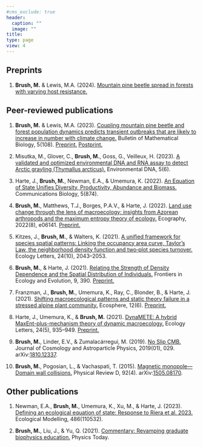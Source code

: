 ```yaml
---
#cms_exclude: true
header:
  caption: ""
  image: ""
title:
type: page
view: 4
---
```


## Preprints
1. **Brush, M.** & Lewis, M.A. (2024). [Mountain pine beetle spread in forests with varying host resistance.](https://doi.org/10.1101/2024.01.17.575462)

## Peer-reviewed publications
1. **Brush, M.** & Lewis, M.A. (2023). [Coupling mountain pine beetle and forest population dynamics predicts transient outbreaks that are likely to increase in number with climate change.](https://doi.org/10.1007/s11538-023-01215-7) Bulletin of Mathematical Biology, 5(108). [Preprint.](https://www.biorxiv.org/content/10.1101/2023.08.18.553909v2) [Postprint.](https://doi.org/10.7939/r3-2q34-b676)

1. Misutka, M., Glover, C., **Brush, M.**, Goss, G., Veilleux, H. (2023). [A validated and optimized environmental DNA and RNA assay to detect Arctic grayling (Thymallus arcticus).](https://doi.org/10.1002/edn3.460) Environmental DNA, 5(6).

1. Harte, J., **Brush, M.**, Newman, E.A., & Umemura, K. (2022). [An Equation of State Unifies Diversity, Productivity, Abundance and Biomass.](https://doi.org/10.1038/s42003-022-03817-8) Communications Biology, 5(874).

1. **Brush, M.**, Matthews, T.J., Borges, P.A.V., & Harte, J. (2022). [Land use change through the lens of macroecology: insights from Azorean arthropods and the maximum entropy theory of ecology.](https://doi.org/10.1111/ecog.06141) Ecography, 2022(8), e06141. [Preprint.](https://www.biorxiv.org/content/10.1101/2021.09.14.460355v1)

1. Kitzes, J., **Brush, M.**, & Walters, K. (2021). [A unified framework for species spatial patterns: Linking the occupancy area curve, Taylor’s Law, the neighborhood density function and two‐plot species turnover.](https://doi.org/10.1111/ele.13788) Ecology Letters, 24(10), 2043–2053.

1. **Brush, M.**, & Harte, J. (2021). [Relating the Strength of Density Dependence and the Spatial Distribution of Individuals.](https://doi.org/10.3389/fevo.2021.691792) Frontiers in Ecology and Evolution, 9, 390. [Preprint.](https://www.biorxiv.org/content/10.1101/827238v2)

1. Franzman, J., **Brush, M.**, Umemura, K., Ray, C., Blonder, B., & Harte, J. (2021). [Shifting macroecological patterns and static theory failure in a stressed alpine plant community.](https://doi.org/10.1002/ecs2.3548) Ecosphere, 12(6). [Preprint.](https://doi.org/10.22541/au.159527004.40155464)

1. Harte, J., Umemura, K., & **Brush, M.** (2021). [DynaMETE: A hybrid MaxEnt-plus-mechanism theory of dynamic macroecology.](https://doi.org/10.1111/ele.13714) Ecology Letters, 24(5), 935–949. [Preprint.](https://doi.org/10.22541/au.160193464.48676767/v2)

1. **Brush, M.**, Linder, E.V., & Zumalacárregui, M. (2019). [No Slip CMB.](https://doi.org/10.1088/1475-7516/2019/01/029) Journal of Cosmology and Astroparticle Physics, 2019(01), 029. 	arXiv:[1810.12337](https://arxiv.org/abs/1810.12337).

1. **Brush, M.**, Pogosian, L., & Vachaspati, T. (2015). [Magnetic monopole—Domain wall collisions.](https://doi.org/10.1103/PhysRevD.92.045008) Physical Review D, 92(4). arXiv:[1505.08170](https://arxiv.org/abs/1505.08170).

## Other publications

1. Newman, E.A., **Brush, M.**, Umemura, K., Xu, M., & Harte, J. (2023). [Defining an ecological equation of state: Response to Riera et al. 2023.](https://doi.org/10.1016/j.ecolmodel.2023.110532) Ecological Modelling, 486(110532).

1. **Brush, M.**, Liu, J., & Yu, Q. (2021). [Commentary: Revamping graduate biophysics education.](https://doi.org/10.1063/PT.6.3.20210623a) Physics Today. 


